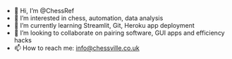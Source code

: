 - 👋 Hi, I’m @ChessRef
- 👀 I’m interested in chess, automation, data analysis
- 🌱 I’m currently learning Streamlit, Git, Heroku app deployment
- 💞️ I’m looking to collaborate on pairing software, GUI apps and efficiency hacks
- 📫 How to reach me: info@chessville.co.uk

<!---
ChessRef/ChessRef is a ✨ special ✨ repository because its `README.md` (this file) appears on your GitHub profile.
You can click the Preview link to take a look at your changes.
--->
